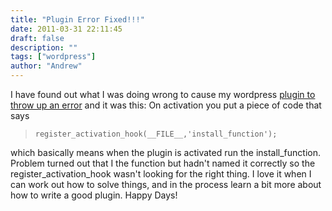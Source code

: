 ```yaml
---
title: "Plugin Error Fixed!!!"
date: 2011-03-31 22:11:45
draft: false
description: ""
tags: ["wordpress"]
author: "Andrew"
---
```


I have found out what I was doing wrong to cause my wordpress [plugin to throw up an error](http://blog.big-andy.co.uk/wordpress/plugin-error/ "Plugin Error") and it was this: On activation you put a piece of code that says

> `register_activation_hook(__FILE__,'install_function');`

which basically means when the plugin is activated run the install_function. Problem turned out that I the function but hadn't named it correctly so the register_activation_hook wasn't looking for the right thing. I love it when I can work out how to solve things, and in the process learn a bit more about how to write a good plugin. Happy Days!
